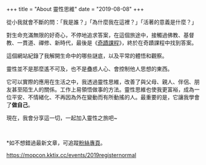 +++
title = "About 靈性思維"
date = "2019-08-08"
+++

從小我就會不斷的問：「我是誰？」「為什麼我在這裡？」「活著的意義是什麼？」

對生命充滿無限的好奇心，不停地追求答案，在這個旅途中，接觸過佛教、基督教、一貫道、禪修、新時代，最後是《[奇蹟課程](https://www.acimtaiwan.info/)》，終於在奇蹟課程中找到答案。

這個網站紀錄了我解開生命中的哪些謎底，以及平常的體悟和觀察。

靈性並不是那麼遙不可及，也不是蠱惑人心、會控制他人思想的東西。

它可以實際的應用在生活之中，我透過靈性思維，改善了與父母、親人、伴侶、朋友甚至陌生人的關係。工作上易領悟做事的方法。靈性思維也使我更富裕，成為一位平安、不情緒化、不再因為外在變動而有所動搖的人。最重要的是，它讓我學會了**做自己**。

現在，我會分享這一切，一起加入靈性之旅吧~

</br>

*如不想錯過最新文章，可追蹤[粉絲專頁](https://www.facebook.com/靈性思維-111592156852356/)。

https://mopcon.kktix.cc/events/2019registernormal

